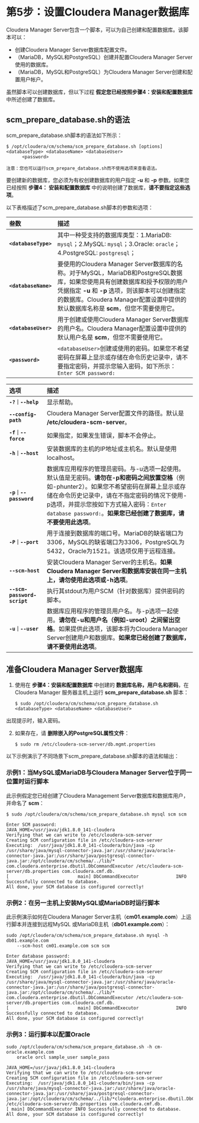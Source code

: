 第5步：设置Cloudera Manager数据库
================================================================================
Cloudera Manager Server包含一个脚本，可以为自己创建和配置数据库。该脚本可以：
+ 创建Cloudera Manager Server数据库配置文件。
+ （MariaDB，MySQL和PostgreSQL）创建并配置Cloudera Manager Server使用的数据库。
+ （MariaDB，MySQL和PostgreSQL）为Cloudera Manager Server创建和配置用户帐户。

虽然脚本可以创建数据库，但以下过程 **假定您已经按照步骤4：安装和配置数据库** 中所述创建了数据库。

## scm_prepare_database.sh的语法
scm_prepare_database.sh脚本的语法如下所示：
```shell
$ /opt/cloudera/cm/schema/scm_prepare_database.sh [options] <databaseType> <databaseName> <databaseUser>
      <password>
```
```
注意：您也可以运行scm_prepare_database.sh而不使用选项来查看语法。
```
要创建新的数据库，您必须为有权创建数据库的用户指定 **-u** 和 **-p** 参数。如果您已经按照 **步骤4：
安装和配置数据库** 中的说明创建了数据库，**请不要指定这些选项**。

以下表格描述了scm_prepare_database.sh脚本的参数和选项：

| 叁数 | 描述 |
| :------------- | :------------- |
| **`<databaseType>`** | 其中一种受支持的数据库类型：1.MariaDB: `mysql`；2.MySQL: `mysql`；3.Oracle: `oracle`；4.PostgreSQL: `postgresql`； |
| **`<databaseName>`** | 要使用的Cloudera Manager Server数据库的名称。对于MySQL，MariaDB和PostgreSQL数据库，如果您使用具有创建数据库和授予权限的用户凭据指定 **-u** 和 **-p** 选项，则该脚本可以创建指定的数据库。Cloudera Manager配置设置中提供的默认数据库名称是 **scm**，但您不需要使用它。 |
| **`<databaseUser>`** | 用于创建或使用Cloudera Manager Server数据库的用户名。Cloudera Manager配置设置中提供的默认用户名是 **scm**，但您不需要使用它。 |
| **`<password>`** | `<databaseUser>`创建或使用的密码。如果您不希望密码在屏幕上显示或存储在命令历史记录中，请不要指定密码，并提示您输入密码，如下所示：`Enter SCM password:` |

| 选项 | 描述 |
| :------------- | :------------- |
| **`-?｜--help`** | 显示帮助。 |
| **`--config-path`** | Cloudera Manager Server配置文件的路径。默认是 **/etc/cloudera-scm-server**。|
| **`-f｜--force`** | 如果指定，如果发生错误，脚本不会停止。 |
| **`-h｜--host`** | 安装数据库的主机的IP地址或主机名。默认是使用localhost。|
| **`-p｜--password`** | 数据库应用程序的管理员密码。与-u选项一起使用。默认值是无密码。**请勿在-p和密码之间放置空格**（例如-phunter2）。如果您不希望密码在屏幕上显示或存储在命令历史记录中，请在不指定密码的情况下使用-p选项，并提示您按如下方式输入密码：`Enter database password:`。**如果您已经创建了数据库，请不要使用此选项**。 |
| **`-P｜--port`** | 用于连接到数据库的端口号。MariaDB的缺省端口为3306，MySQL的缺省端口为3306，PostgreSQL为5432，Oracle为1521。该选项仅用于远程连接。 |
| **`--scm-host`** | 安装Cloudera Manager Server的主机名。**如果Cloudera Manager Server和数据库安装在同一主机上，请勿使用此选项或-h选项**。 |
| **`--scm-password-script`** | 执行其stdout为用户SCM（针对数据库）提供密码的脚本。 |
| **`-u｜--user`** | 数据库应用程序的管理员用户名。与-p选项一起使用。**请勿在-u和用户名（例如-uroot）之间留出空格**。如果提供此选项，该脚本将为Cloudera Manager Server创建用户和数据库。**如果您已经创建了数据库，请不要使用此选项**。 |

## 准备Cloudera Manager Server数据库
1. 使用在 **步骤4：安装和配置数据库** 中创建的 **数据库名称，用户名和密码**，在Cloudera Manager
服务器主机上运行 **scm_prepare_database.sh** 脚本：
    ```shell
    $ sudo /opt/cloudera/cm/schema/scm_prepare_database.sh <databaseType> <databaseName> <databaseUser>
    ```
  出现提示时，输入密码。

2. 如果存在，请 **删除嵌入的PostgreSQL属性文件**：
    ```shell
    $ sudo rm /etc/cloudera-scm-server/db.mgmt.properties
    ```

以下示例演示了不同场景下scm_prepare_database.sh脚本的语法和输出：

### 示例1：当MySQL或MariaDB与Cloudera Manager Server位于同一位置时运行脚本
此示例假定您已经创建了Cloudera Management Server数据库和数据库用户，并命名了 **scm**：
```shell
$ sudo /opt/cloudera/cm/schema/scm_prepare_database.sh mysql scm scm
```
```
Enter SCM password:
JAVA_HOME=/usr/java/jdk1.8.0_141-cloudera
Verifying that we can write to /etc/cloudera-scm-server
Creating SCM configuration file in /etc/cloudera-scm-server
Executing:  /usr/java/jdk1.8.0_141-cloudera/bin/java -cp /usr/share/java/mysql-connector-java.jar:/usr/share/java/oracle-connector-java.jar:/usr/share/java/postgresql-connector-java.jar:/opt/cloudera/cm/schema/../lib/* com.cloudera.enterprise.dbutil.DbCommandExecutor /etc/cloudera-scm-server/db.properties com.cloudera.cmf.db.
[                          main] DbCommandExecutor              INFO  Successfully connected to database.
All done, your SCM database is configured correctly!
```

### 示例2：在另一主机上安装MySQL或MariaDB时运行脚本
此示例演示如何在Cloudera Manager Server主机（**cm01.example.com**）上运行脚本并连接到远程MySQL
或MariaDB主机（**db01.example.com**）：
```shell
sudo /opt/cloudera/cm/schema/scm_prepare_database.sh mysql -h db01.example.com
    --scm-host cm01.example.com scm scm
```
```
Enter database password:
JAVA_HOME=/usr/java/jdk1.8.0_141-cloudera
Verifying that we can write to /etc/cloudera-scm-server
Creating SCM configuration file in /etc/cloudera-scm-server
Executing:  /usr/java/jdk1.8.0_141-cloudera/bin/java -cp /usr/share/java/mysql-connector-java.jar:/usr/share/java/oracle-connector-java.jar:/usr/share/java/postgresql-connector-java.jar:/opt/cloudera/cm/schema/../lib/* com.cloudera.enterprise.dbutil.DbCommandExecutor /etc/cloudera-scm-server/db.properties com.cloudera.cmf.db.
[                          main] DbCommandExecutor              INFO  Successfully connected to database.
All done, your SCM database is configured correctly!
```

### 示例3：运行脚本以配置Oracle
```shell
sudo /opt/cloudera/cm/schema/scm_prepare_database.sh -h cm-oracle.example.com
    oracle orcl sample_user sample_pass
```
```
JAVA_HOME=/usr/java/jdk1.8.0_141-cloudera
Verifying that we can write to /etc/cloudera-scm-server
Creating SCM configuration file in /etc/cloudera-scm-server
Executing:  /usr/java/jdk1.8.0_141-cloudera/bin/java -cp /usr/share/java/mysql-connector-java.jar:/usr/share/java/oracle-connector-java.jar:/usr/share/java/postgresql-connector-java.jar:/opt/cloudera/cm/schema/../lib/*cloudera.enterprise.dbutil.DbCommandExecutor /etc/cloudera-scm-server/db.properties com.cloudera.cmf.db.
[ main] DbCommandExecutor INFO Successfully connected to database.
All done, your SCM database is configured correctly!
```
